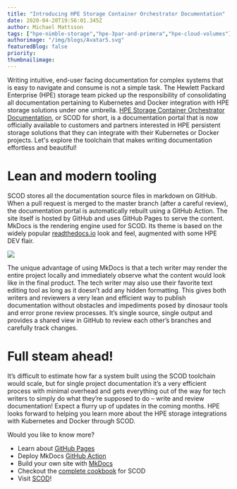 ```yaml
---
title: "Introducing HPE Storage Container Orchestrator Documentation"
date: 2020-04-20T19:56:01.345Z
author: Michael Mattsson 
tags: ["hpe-nimble-storage","hpe-3par-and-primera","hpe-cloud-volumes"]
authorimage: "/img/blogs/Avatar5.svg"
featuredBlog: false
priority:
thumbnailimage:
---
```

Writing intuitive, end-user facing documentation for complex systems that is easy to navigate and consume is not a simple task.  The Hewlett Packard Enterprise (HPE) storage team picked up the responsibility of consolidating all documentation pertaining to Kubernetes and Docker integration with HPE storage solutions under one umbrella. [HPE Storage Container Orchestrator Documentation](https://scod.hpedev.io), or SCOD for short, is a documentation portal that is now officially available to customers and partners interested in HPE persistent storage solutions that they can integrate with their Kubernetes or Docker projects. Let's explore the toolchain that makes writing documentation effortless and beautiful!

# Lean and modern tooling
SCOD stores all the documentation source files in markdown on GitHub. When a pull request is merged to the master branch (after a careful review), the documentation portal is automatically rebuilt using a GitHub Action. The site itself is hosted by GitHub and uses GitHub Pages to serve the content. MkDocs is the rendering engine used for SCOD. Its theme is based on the widely popular [readthedocs.io](https://docs.readthedocs.io) look and feel, augmented with some HPE DEV flair.

![](https://hpe-developer-portal.s3.amazonaws.com/uploads/media/2020/3/screen-shot-2020-04-17-at-100820-am-1587412198284.png)

The unique advantage of using MkDocs is that a tech writer may render the entire project locally and immediately observe what the content would look like in the final product. The tech writer may also use their favorite text editing tool as long as it doesn’t add any hidden formatting.  This gives both writers and reviewers a very lean and efficient way to publish documentation without obstacles and impediments posed by dinosaur tools and error prone review processes. It’s single source, single output and provides a shared view in GitHub to review each other’s branches and carefully track changes.

# Full steam ahead!
It’s difficult to estimate how far a system built using the SCOD toolchain would scale, but for single project documentation it’s a very efficient process with minimal overhead and gets everything out of the way for tech writers to simply do what they’re supposed to do – write and review documentation! Expect a flurry up of updates in the coming months. HPE looks forward to helping you learn more about the HPE storage integrations with Kubernetes and Docker through SCOD.

Would you like to know more?

* Learn about [GitHub Pages](https://pages.github.com/)
* Deploy MkDocs [GitHub Action](https://github.com/marketplace/actions/deploy-mkdocs)
* Build your own site with [MkDocs](https://www.mkdocs.org)
* Checkout the [complete cookbook](https://datamattsson.tumblr.com/post/612351271067893760/the-perfect-documentation-storm) for SCOD
* Visit [SCOD](https://scod.hpedev.io)!
